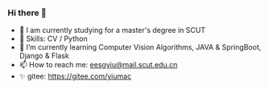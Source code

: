 ### Hi there 👋

<!--
**yiumac/yiumac** is a ✨ _special_ ✨ repository because its `README.md` (this file) appears on your GitHub profile.

Here are some ideas to get you started:

- 📘 I’m currently studying for 
- 🔧 Skills: Python / JAVA / CV
- 🌱 I’m currently learning JAVA, MySQL, SpringBoot, MyBatis, Flask...
- 👯 I’m looking to collaborate on ...
- 🤔 I’m looking for help with ...
- 💬 Ask me about ...
- 📫 How to reach me: eesgyiu@mail.scut.edu.cn
- 😄 Pronouns: ...
- ⚡ Fun fact: ...
-->

- 📘 I am currently studying for a master's degree in SCUT
- 🔧 Skills: CV / Python
- 🌱 I’m currently learning Computer Vision Algorithms, JAVA & SpringBoot, Django & Flask
- 📫 How to reach me: eesgyiu@mail.scut.edu.cn
- ✨ gitee: https://gitee.com/yiumac
